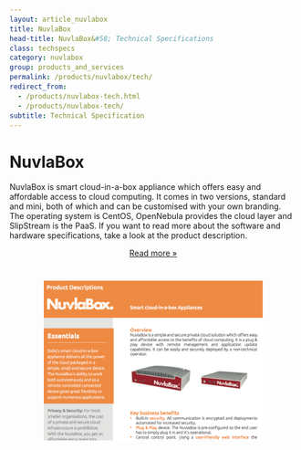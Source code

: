```yaml
---
layout: article_nuvlabox
title: NuvlaBox
head-title: NuvlaBox&#58; Technical Specifications
class: techspecs
category: nuvlabox
group: products_and_services
permalink: /products/nuvlabox/tech/
redirect_from:
  - /products/nuvlabox-tech.html
  - /products/nuvlabox-tech/
subtitle: Technical Specification
---
```



<div class="container big">
    <div id="nuvlabox-product-description" class="row row-highlights">
      <div class="col-md-6 col-2-text">
        <h1>NuvlaBox</h1>
        <p>NuvlaBox is smart cloud-in-a-box appliance which offers easy and affordable access to cloud computing. It comes in two versions, standard and mini, both of which and can be customised with your own branding. The operating system is CentOS, OpenNebula provides the cloud layer and SlipStream is the PaaS. If you want to read more about the software and hardware specifications, take a look at the product description.  </p>
        <center>
          <p><a href="http://media.sixsq.com/nuvlabox-product-description" class="btn btn-primary btn-lg" role="button">Read more &raquo;</a></p>
        </center>
      </div>
      <div class="col-md-6 col-2-image">
           <h1>
                 <center>
                      <img style="max-height: 280px;" src="/img/content/product_descriptions/nuvlabox_product_description_screen_shot.png" alt="nuvlabox_product_description"/>
                  </center>




